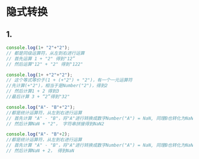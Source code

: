 # 隐式转换

## 1.

``` javascript
console.log(1+ "2"+"2");
// 都是同级运算符，从左到右进行运算
// 首先运算 1 + "2" 得到"12”
// 然后运算"12" + "2" 得到"122"
```

``` javascript
console.log(1+ +"2"+"2");
// 这个等式等价于(1 + (+"2") + "2")，有一个一元运算符
//先计算(+"2")，相当于是Number("2")，得到2
// 然后计算1 + 2 得到3
//最后计算 3 + “2”得到"32"
```

``` javascript
console.log("A"- "B"+"2"); 
//都是统计运算符，从左到右进行运算
// 首先计算 "A" - "B"，将"A"进行转换成数字Number("A") = NaN, 同理B也转化为NaN，所以结果为NaN
// 然后计算NaN + "2"， 字符串拼接得到NaN2
```

``` javascript
console.log("A"- "B"+2);
//都是统计运算符，从左到右进行运算
// 首先计算 "A" - "B"，将"A"进行转换成数字Number("A") = NaN, 同理B也转化为NaN，所以结果为NaN
// 然后计算NaN + 2， 得到NaN
```

